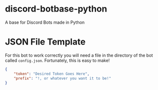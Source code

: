 # discord-botbase-python
A base for Discord Bots made in Python
# JSON File Template
For this bot to work correctly you will need a file in the directory of the bot called `config.json`. Fortunately, this is easy to make!
```json
{
    "token": "Desired Token Goes Here",
    "prefix": "!, or whatever you want it to be!"
}
```
